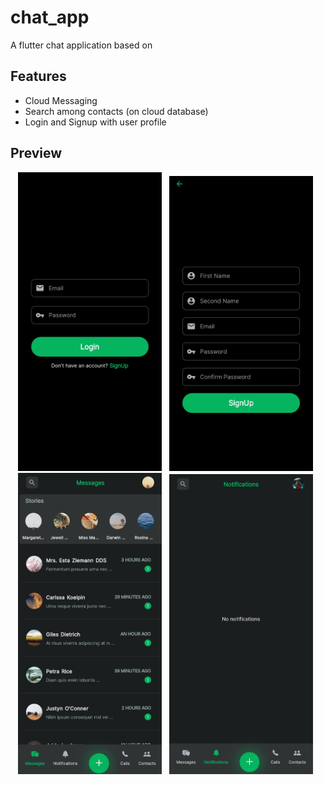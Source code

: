 # chat_app

A flutter chat application based on 

## Features
* Cloud Messaging
* Search among contacts (on cloud database)
* Login and Signup with user profile

## Preview

<p align="center">
  <img src="https://github.com/Shreesh-T/Chat-Application-Flutter/blob/master/preview_images/login.jpg?raw=true" width="230" title="Login Page"/>
  &nbsp;
  <img src="https://github.com/Shreesh-T/Chat-Application-Flutter/blob/master/preview_images/signup.jpg?raw=true" width="230" title="Signup Page" /> 
  &nbsp;

  <img src="https://github.com/Shreesh-T/Chat-Application-Flutter/blob/master/preview_images/homescreen.jpg?raw=true" width="230" title="Home Screen" />
  &nbsp;
  <img src="https://github.com/Shreesh-T/Chat-Application-Flutter/blob/master/preview_images/notif.jpg?raw=true" width="230" title="Notification Page"/>
  &nbsp;
</p>



